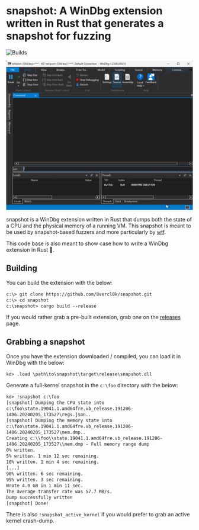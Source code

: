 # snapshot: A WinDbg extension written in Rust that generates a snapshot for fuzzing
![Builds](https://github.com/0vercl0k/snapshot/workflows/Builds/badge.svg)

<p align='center'>
<img src='pics/snapshot.gif'>
</p>

snapshot is a WinDbg extension written in Rust that dumps both the state of a CPU and the physical memory of a running VM. This snapshot is meant to be used by snapshot-based fuzzers and more particularly by [wtf](https://github.com/0vercl0k/wtf).

This code base is also meant to show case how to write a WinDbg extension in Rust 🦀.

## Building
You can build the extension with the below:
```text
c:\> git clone https://github.com/0vercl0k/snapshot.git
c:\> cd snapshot
c:\snapshot> cargo build --release
```

If you would rather grab a pre-built extension, grab one on the [releases](https://github.com/0vercl0k/snapshot/releases) page.

## Grabbing a snapshot
Once you have the extension downloaded / compiled, you can load it in WinDbg with the below:
```text
kd> .load \path\to\snapshot\target\release\snapshot.dll
```

Generate a full-kernel snapshot in the `c:\foo` directory with the below:
```text
kd> !snapshot c:\foo
[snapshot] Dumping the CPU state into c:\foo\state.19041.1.amd64fre.vb_release.191206-1406.20240205_173527\regs.json..
[snapshot] Dumping the memory state into c:\foo\state.19041.1.amd64fre.vb_release.191206-1406.20240205_173527\mem.dmp..
Creating c:\\foo\\state.19041.1.amd64fre.vb_release.191206-1406.20240205_173527\\mem.dmp - Full memory range dump
0% written.
5% written. 1 min 12 sec remaining.
10% written. 1 min 4 sec remaining.
[...]
90% written. 6 sec remaining.
95% written. 3 sec remaining.
Wrote 4.0 GB in 1 min 11 sec.
The average transfer rate was 57.7 MB/s.
Dump successfully written
[snapshot] Done!
```

There is also `!snapshot_active_kernel` if you would prefer to grab an active kernel crash-dump.
